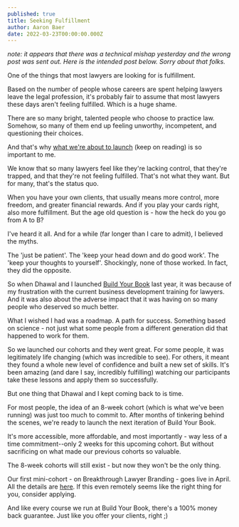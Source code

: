 ```yaml
---
published: true
title: Seeking Fulfillment
author: Aaron Baer
date: 2022-03-23T00:00:00.000Z
---
```

_note: it appears that there was a technical mishap yesterday and the wrong post was sent out. Here is the intended post below. Sorry about that folks._

One of the things that most lawyers are looking for is fulfillment.

Based on the number of people whose careers are spent helping lawyers leave the legal profession, it's probably fair to assume that most lawyers these days aren't feeling fulfilled. Which is a huge shame.

There are so many bright, talented people who choose to practice law. Somehow, so many of them end up feeling unworthy, incompetent, and questioning their choices.

And that's why [what we're about to launch](https://maven.com/build-your-book) (keep on reading) is so important to me.

We know that so many lawyers feel like they're lacking control, that they're trapped, and that they're not feeling fulfilled. That's not what they want. But for many, that's the status quo.

When you have your own clients, that usually means more control, more freedom, and greater financial rewards. And if you play your cards right, also more fulfillment. But the age old question is - how the heck do you go from A to B?

I've heard it all. And for a while (far longer than I care to admit), I believed the myths.

The 'just be patient'. The 'keep your head down and do good work'. The 'keep your thoughts to yourself'. Shockingly, none of those worked. In fact, they did the opposite.

So when Dhawal and I launched [Build Your Book](https://buildyourbook.org/) last year, it was because of my frustration with the current business development training for lawyers. And it was also about the adverse impact that it was having on so many people who deserved so much better.

What I wished I had was a roadmap. A path for success. Something based on science - not just what some people from a different generation did that happened to work for them.

So we launched our cohorts and they went great. For some people, it was legitimately life changing (which was incredible to see). For others, it meant they found a whole new level of confidence and built a new set of skills. It's been amazing (and dare I say, incredibly fulfilling) watching our participants take these lessons and apply them so successfully.

But one thing that Dhawal and I kept coming back to is time. 

For most people, the idea of an 8-week cohort (which is what we've been running) was just too much to commit to. After months of tinkering behind the scenes, we're ready to launch the next iteration of Build Your Book.

It's more accessible, more affordable, and most importantly - way less of a time commitment--only 2 weeks for this upcoming cohort. But without sacrificing on what made our previous cohorts so valuable.

The 8-week cohorts will still exist - but now they won't be the only thing.

Our first mini-cohort - on Breakthrough Lawyer Branding - goes live in April. All the details are [here](https://maven.com/build-your-book). If this even remotely seems like the right thing for you, consider applying.

And like every course we run at Build Your Book, there's a 100% money back guarantee. Just like you offer your clients, right ;)
